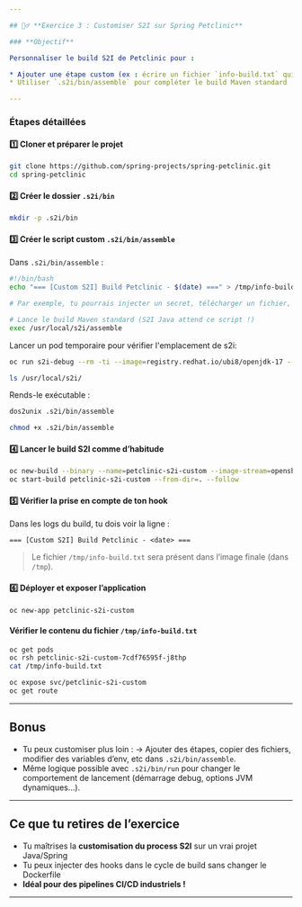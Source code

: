 ```yaml
---

## 🏋️‍♂️ **Exercice 3 : Customiser S2I sur Spring Petclinic**

### **Objectif**

Personnaliser le build S2I de Petclinic pour :

* Ajouter une étape custom (ex : écrire un fichier `info-build.txt` qui indique la date du build)
* Utiliser `.s2i/bin/assemble` pour compléter le build Maven standard

---
```


### **Étapes détaillées**

#### 1️⃣ **Cloner et préparer le projet**

```bash
git clone https://github.com/spring-projects/spring-petclinic.git
cd spring-petclinic
```

#### 2️⃣ **Créer le dossier `.s2i/bin`**

```bash
mkdir -p .s2i/bin
```

#### 3️⃣ **Créer le script custom `.s2i/bin/assemble`**

Dans `.s2i/bin/assemble` :

```bash
#!/bin/bash
echo "=== [Custom S2I] Build Petclinic - $(date) ===" > /tmp/info-build.txt

# Par exemple, tu pourrais injecter un secret, télécharger un fichier, modifier un .properties ici

# Lance le build Maven standard (S2I Java attend ce script !)
exec /usr/local/s2i/assemble
```

Lancer un pod temporaire pour vérifier l'emplacement de s2i: 

```bash
oc run s2i-debug --rm -ti --image=registry.redhat.io/ubi8/openjdk-17 -- bash

ls /usr/local/s2i/
```

Rends-le exécutable :

```bash
dos2unix .s2i/bin/assemble

chmod +x .s2i/bin/assemble
```

#### 4️⃣ **Lancer le build S2I comme d’habitude**

```bash
oc new-build --binary --name=petclinic-s2i-custom --image-stream=openshift/ubi8-openjdk-17:1.18
oc start-build petclinic-s2i-custom --from-dir=. --follow
```

#### 5️⃣ **Vérifier la prise en compte de ton hook**

Dans les logs du build, tu dois voir la ligne :

```
=== [Custom S2I] Build Petclinic - <date> ===
```

> Le fichier `/tmp/info-build.txt` sera présent dans l’image finale (dans `/tmp`).

#### 6️⃣ **Déployer et exposer l’application**

```bash
oc new-app petclinic-s2i-custom
```

#### Vérifier le contenu du fichier `/tmp/info-build.txt`

```bash
oc get pods
oc rsh petclinic-s2i-custom-7cdf76595f-j8thp
cat /tmp/info-build.txt
```

```bash
oc expose svc/petclinic-s2i-custom
oc get route
```

---

## **Bonus**

* Tu peux customiser plus loin :
  → Ajouter des étapes, copier des fichiers, modifier des variables d’env, etc dans `.s2i/bin/assemble`.
* Même logique possible avec `.s2i/bin/run` pour changer le comportement de lancement (démarrage debug, options JVM dynamiques…).

---

## **Ce que tu retires de l’exercice**

* Tu maîtrises la **customisation du process S2I** sur un vrai projet Java/Spring
* Tu peux injecter des hooks dans le cycle de build sans changer le Dockerfile
* **Idéal pour des pipelines CI/CD industriels !**

---
